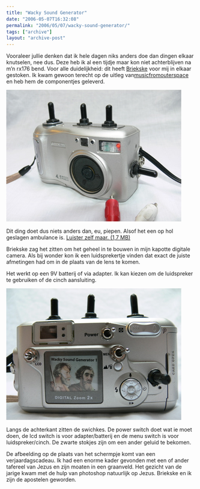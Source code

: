 ```yaml
---
title: "Wacky Sound Generator"
date: "2006-05-07T16:32:08"
permalink: "2006/05/07/wacky-sound-generator/"
tags: ["archive"]
layout: "archive-post"
---
```

Vooraleer jullie denken dat ik hele dagen niks anders doe dan dingen elkaar knutselen, nee dus. Deze heb ik al een tijdje maar kon niet achterblijven na m’n rx176 bend. Voor alle duidelijkheid: dit heeft [Briekske](http://briekske.deviantart.com/ "http://briekske.deviantart.com/") voor mij in elkaar gestoken. Ik kwam gewoon terecht op de uitleg van[musicfromouterspace](http://www.musicfromouterspace.com/analogsynth/YOUR_FIRST_SYNTH/YOUR_FIRST_SYNTH.html#PHILLIPMILLERTATE "http://www.musicfromouterspace.com/analogsynth/YOUR_FIRST_SYNTH/YOUR_FIRST_SYNTH.html#PHILLIPMILLERTATE") en heb hem de componentjes geleverd.

![front](/images/blog/2006/05/P1010540.jpg)

Dit ding doet dus niets anders dan, eu, piepen. Alsof het een op hol geslagen ambulance is. [Luister zelf maar. (1,7 MB)  
](http://www.donebysimon.be/download/audio/wsg1.mp3 "http://www.donebysimon.be/download/audio/wsg1.mp3")

Briekske zag het zitten om het geheel in te bouwen in mijn kapotte digitale camera. Als bij wonder kon ik een luidsprekertje vinden dat exact de juiste afmetingen had om in de plaats van de lens te komen.

Het werkt op een 9V batterij of via adapter. Ik kan kiezen om de luidspreker te gebruiken of de cinch aansluiting.

![back](/images/blog/2006/05/P1010549.jpg)

Langs de achterkant zitten de swichkes. De power switch doet wat ie moet doen, de lcd switch is voor adapter/batterij en de menu switch is voor luidspreker/cinch. De zwarte stokjes zijn om een ander geluid te bekomen.

De afbeelding op de plaats van het schermpje komt van een verjaardagscadeau. Ik had een enorme kader gevonden met een of ander tafereel van Jezus en zijn moaten in een graanveld. Het gezicht van de jarige kwam met de hulp van photoshop natuurlijk op Jezus. Briekske en ik zijn de apostelen geworden.
